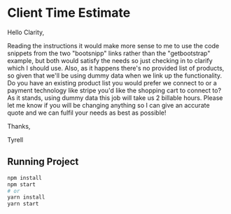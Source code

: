 # Client Time Estimate

Hello Clarity,

Reading the instructions it would make more sense to me to use the code snippets from the two "bootsnipp" links rather than the "getbootstrap" example, but both would satisfy the needs so just checking in to clarify which I should use. Also, as it happens there's no provided list of products, so given that we'll be using dummy data when we link up the functionality. Do you have an existing product list you would prefer we connect to or a payment technology like stripe you'd like the shopping cart to connect to?  As it stands, using dummy data this job will take us 2 billable hours. Please let me know if you will be changing anything so I can give an accurate quote and we can fulfil your needs as best as possible! 

Thanks,

Tyrell

## Running Project

```bash
npm install
npm start
# or
yarn install
yarn start
```
